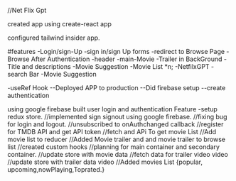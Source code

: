 
//Net Flix Gpt

created app using create-react app

configured tailwind insider app.

#features
-Login/sign-Up
 -sign in/sign Up forms
 -redirect to Browse Page
 -Browse After Authentication
    -header
    -main-Movie
        -Trailer in BackGround
        -Title and descriptions
        -Movie Suggestion
          -Movie List *n;
-NetfilxGPT
 -search Bar
 -Movie Suggestion   

-useRef Hook
 --Deployed APP to production
 --Did firebase setup
 --create authentication 

using google firebase built user login and authentication Feature
-setup redux store.
//implemented sign signout using google firebase.
//fixing bug for login and logout.
//unsubscribed to onAuthchanged callback
//register for TMDB API and get API token
//fetch and APi To get movie List
//Add movie list to reducer
//Added Movie trailer and and movie trailer to browse list
//created custom hooks
//planning for main container and secondary container.
//update store with movie data
//fetch data for trailer video video
//update store with trailer data video
//Added movies List {popular, upcoming,nowPlaying,Toprated.}



